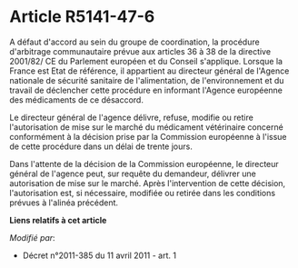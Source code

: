 # Article R5141-47-6

A défaut d'accord au sein du groupe de coordination, la procédure d'arbitrage communautaire prévue aux articles 36 à 38 de la
directive 2001/82/ CE du Parlement européen et du Conseil s'applique. Lorsque la France est Etat de référence, il appartient
au directeur général de l'Agence nationale de sécurité sanitaire de l'alimentation, de l'environnement et du travail de
déclencher cette procédure en informant l'Agence européenne des médicaments de ce désaccord. 

Le directeur général de l'agence délivre, refuse, modifie ou retire l'autorisation de mise sur le marché du médicament
vétérinaire concerné conformément à la décision prise par la Commission européenne à l'issue de cette procédure dans un délai
de trente jours. 

Dans l'attente de la décision de la Commission européenne, le directeur général de l'agence peut, sur requête du demandeur,
délivrer une autorisation de mise sur le marché. Après l'intervention de cette décision, l'autorisation est, si nécessaire,
modifiée ou retirée dans les conditions prévues à l'alinéa précédent.

**Liens relatifs à cet article**

_Modifié par_:

  - Décret n°2011-385 du 11 avril 2011 - art. 1
